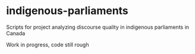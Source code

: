 # indigenous-parliaments
Scripts for project analyzing discourse quality in indigenous parliaments in Canada

Work in progress, code still rough
